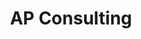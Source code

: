 ---
title: "AP Consulting"
order: 1
type: "about"
description: "Somos tu socio tecnológico."
links: []
---